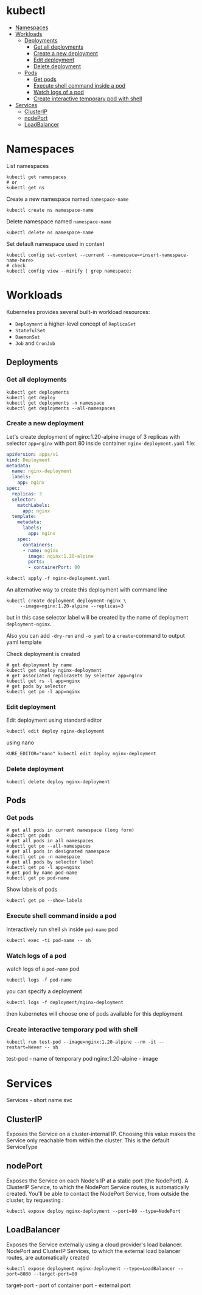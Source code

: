 # kubectl

- [Namespaces](#namespaces)
- [Workloads](#workloads)
    * [Deployments](#deployments)
        + [Get all deployments](#get-all-deployments)
        + [Create a new deployment](#create-a-new-deployment)
        + [Edit deployment](#edit-deployment)
        + [Delete deployment](#delete-deployment)
    * [Pods](#pods)
        + [Get pods](#get-pods)
        + [Execute shell command inside a pod](#execute-shell-command-inside-a-pod)
        + [Watch logs of a pod](#watch-logs-of-a-pod)
        + [Create interactive temporary pod with shell](#create-interactive-temporary-pod-with-shell)
- [Services](#services)
    * [ClusterIP](#clusterip)
    * [nodePort](#nodeport)
    * [LoadBalancer](#loadbalancer)

# Namespaces

List namespaces
```shell
kubectl get namespaces
# or 
kubectl get ns
```

Create a new namespace named `namespace-name`
```shell
kubectl create ns namespace-name
```

Delete namespace named `namespace-name`
```shell
kubectl delete ns namespace-name
```

Set default namespace used in context
```shell
kubectl config set-context --current --namespace=<insert-namespace-name-here>
# check
kubectl config view --minify | grep namespace:
```

# Workloads

Kubernetes provides several built-in workload resources:

* `Deployment` a higher-level concept of `ReplicaSet`
* `StatefulSet`
* `DaemonSet`
* `Job` and `CronJob`

## Deployments

### Get all deployments
```shell
kubectl get deployments
kubectl get deploy
kubectl get deployments -n namespace
kubectl get deployments --all-namespaces
```

### Create a new deployment

Let's create deployment of nginx:1.20-alpine image of 3 replicas with selector `app=nginx` with port 80 inside container
`nginx-deployment.yaml` file:
```yaml
apiVersion: apps/v1
kind: Deployment
metadata:
  name: nginx-deployment
  labels:
    app: nginx
spec:
  replicas: 3
  selector:
    matchLabels:
      app: nginx
  template:
    metadata:
      labels:
        app: nginx
    spec:
      containers:
      - name: nginx
        image: nginx:1.20-alpine
        ports:
        - containerPort: 80
```

```shell
kubectl apply -f nginx-deployment.yaml
```

An alternative way to create this deployment with command line
```shell
kubectl create deployment deployment-nginx \
     --image=nginx:1.20-alpine --replicas=3
```
but in this case selector label will be created by the name of deployment `deployment-nginx`.

Also you can add `-dry-run` and `-o yaml` to a `create`-command to output yaml template

Check deployment is created
```shell
# get deployment by name 
kubectl get deploy nginx-deployment
# get associated replicasets by selector app=nginx
kubectl get rs -l app=nginx 
# get pods by selector 
kubectl get po -l app=nginx
```

### Edit deployment

Edit deployment using standard editor 
```shell
kubectl edit deploy nginx-deployment
```
using nano
```shell
KUBE_EDITOR="nano" kubectl edit deploy nginx-deployment
```

### Delete deployment

```shell
kubectl delete deploy nginx-deployment
```

## Pods

### Get pods

```shell
# get all pods in current namespace (long form)
kubectl get pods
# get all pods in all namespaces
kubectl get po --all-namespaces
# get all pods in designated namespace 
kubectl get po -n namespace
# get all pods by selector label
kubectl get po -l app=nginx
# get pod by name pod-name
kubectl get po pod-name
```

Show labels of pods 
```shell
kubectl get po --show-labels
```

### Execute shell command inside a pod

Interactively run shell `sh` inside `pod-name` pod
```shell
kubectl exec -ti pod-name -- sh
```

### Watch logs of a pod

watch logs of a `pod-name` pod
```shell
kubectl logs -f pod-name
```

you can specify a deployment
```shell
kubectl logs -f deployment/nginx-deployment
```
then kubernetes will choose one of pods available for this deployment

### Create interactive temporary pod with shell

```shell
kubectl run test-pod --image=nginx:1.20-alpine --rm -it --restart=Never -- sh
```
test-pod - name of temporary pod
nginx:1.20-alpine - image


# Services

Services - short name svc

## ClusterIP

Exposes the Service on a cluster-internal IP. Choosing this value makes the Service only reachable from within the cluster. This is the default ServiceType

## nodePort

Exposes the Service on each Node's IP at a static port (the NodePort). A ClusterIP Service, to which the NodePort Service routes, is automatically created. You'll be able to contact the NodePort Service, from outside the cluster, by requesting <NodeIP>:<NodePort>

```shell
kubectl expose deploy nginx-deployment --port=80 --type=NodePort
```

## LoadBalancer

Exposes the Service externally using a cloud provider's load balancer. NodePort and ClusterIP Services, to which the external load balancer routes, are automatically created

```shell
kubectl expose deployment nginx-deployment --type=LoadBalancer --port=8080 --target-port=80
```

target-port - port of container
port - external port